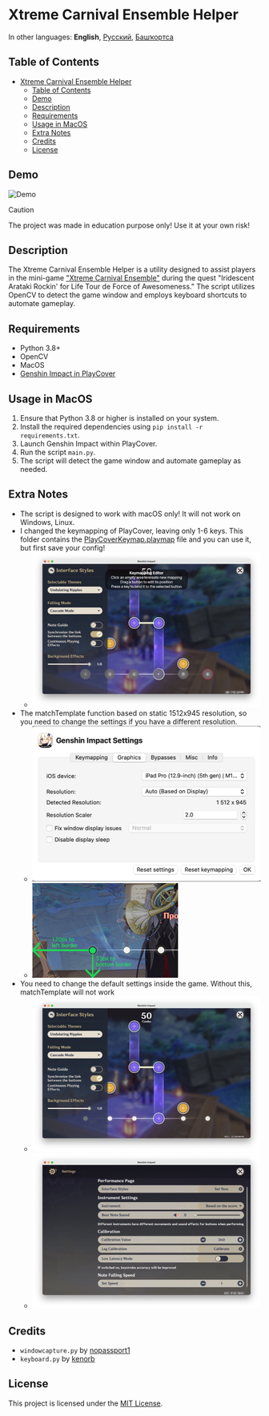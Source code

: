 # Xtreme Carnival Ensemble Helper

In other languages: **English**, [Русский](README.ru.md), [Башҡортса](README.ba.md)

## Table of Contents
- [Xtreme Carnival Ensemble Helper](#xtreme-carnival-ensemble-helper)
  - [Table of Contents](#table-of-contents)
  - [Demo](#demo)
  - [Description](#description)
  - [Requirements](#requirements)
  - [Usage in MacOS](#usage-in-macos)
  - [Extra Notes](#extra-notes)
  - [Credits](#credits)
  - [License](#license)


## Demo
![Demo](./media/2.gif)

> [!CAUTION] 
> The project was made in education purpose only! Use it at your own risk!

## Description
The Xtreme Carnival Ensemble Helper is a utility designed to assist players in the mini-game ["Xtreme Carnival Ensemble"](https://genshin-impact.fandom.com/wiki/Iridescent_Arataki_Rockin%27_for_Life_Tour_de_Force_of_Awesomeness/Xtreme_Carnival_Ensemble) during the quest "Iridescent Arataki Rockin' for Life Tour de Force of Awesomeness." The script utilizes OpenCV to detect the game window and employs keyboard shortcuts to automate gameplay.

## Requirements
- Python 3.8+
- OpenCV
- MacOS
- [Genshin Impact in PlayCover](https://playcover.io/)

## Usage in MacOS
1. Ensure that Python 3.8 or higher is installed on your system.
2. Install the required dependencies using `pip install -r requirements.txt`.
3. Launch Genshin Impact within PlayCover.
4. Run the script `main.py`.
5. The script will detect the game window and automate gameplay as needed.

## Extra Notes
- The script is designed to work with macOS only! It will not work on Windows, Linux.
- I changed the keymapping of PlayCover, leaving only 1-6 keys. This folder contains the [PlayCoverKeymap.playmap](./PlayCoverKeymap.playmap) file and you can use it, but first save your config!
  - ![Keymapping](./media/4.jpg)
- The matchTemplate function based on static 1512x945 resolution, so you need to change the settings if you have a different resolution.
  - ![How to adjust the template image](./media/6.jpg) 
  - ![How to calculate padding](./media/5.jpg)
- You need to change the default settings inside the game.  Without this, matchTemplate will not work 
  - ![First setting](./media/3.jpg)
  - ![Second setting](./media/1.jpg)

## Credits
- `windowcapture.py` by [nopassport1](https://stackoverflow.com/questions/75620398/live-opencv-window-capture-screenshot-on-macos-darwin-using-python#answer-75629598)
- `keyboard.py` by [kenorb](https://github.com/kenorb/kenorb/blob/master/scripts/python/Quartz/keyboard.py)

## License
This project is licensed under the [MIT License](LICENSE).
